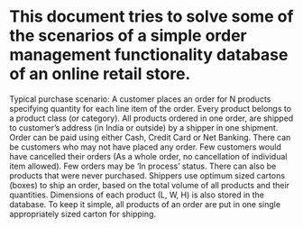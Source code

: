 
# This document tries to solve some of the scenarios of a simple order management functionality database of an online retail store.

Typical purchase scenario: A customer places an order for N products specifying quantity for each line item of the order. 
Every product belongs to a product class (or category). All products ordered
in one order, are shipped to customer’s address (in India or outside) by a shipper in one shipment.
Order can be paid using either Cash, Credit Card or Net Banking.
There can be customers who may not have placed any order. Few customers would have cancelled
their orders (As a whole order, no cancellation of individual item allowed). Few orders may be ‘In
process’ status. There can also be products that were never purchased.
Shippers use optimum sized cartons (boxes) to ship an order, based on the total volume of all
products and their quantities. Dimensions of each product (L, W, H) is also stored in the database. To
keep it simple, all products of an order are put in one single appropriately sized carton for shipping.

